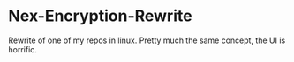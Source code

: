 # Nex-Encryption-Rewrite
Rewrite of one of my repos in linux. Pretty much the same concept, the UI is horrific.
